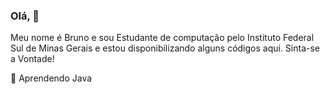 ### Olá, 👋
Meu nome é Bruno e sou Estudante de computação pelo Instituto Federal Sul de Minas Gerais e estou disponibilizando
alguns códigos aqui. Sinta-se a Vontade!


🌱 Aprendendo Java
<!--
**BmTerr/BmTerr** is a ✨ _special_ ✨ repository because its `README.md` (this file) appears on your GitHub profile.

Here are some ideas to get you started:

- 🔭 I’m currently working on ...
- I’m currently learning ...
- 👯 I’m looking to collaborate on ...
- 🤔 I’m looking for help with ...
- 💬 Ask me about ...
- 📫 How to reach me: ...
- 😄 Pronouns: ...
- ⚡ Fun fact: ...
-->
